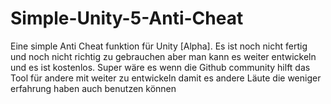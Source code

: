 # Simple-Unity-5-Anti-Cheat
Eine simple Anti Cheat funktion für Unity [Alpha]. 
Es ist noch nicht fertig und noch nicht richtig zu gebrauchen 
aber man kann es weiter entwickeln und es ist kostenlos.
Super wäre es wenn die Github community hilft das Tool für andere
mit weiter zu entwickeln damit es andere Läute die weniger erfahrung haben
auch benutzen können
